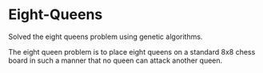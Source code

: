 # Eight-Queens
Solved the eight queens problem using genetic algorithms.

The eight queen problem is to place eight queens on a standard 8x8 chess board in such a manner that no queen can attack another queen.
